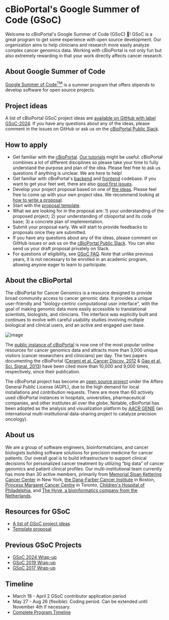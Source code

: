 # cBioPortal's Google Summer of Code (GSoC)

Welcome to cBioPortal's Google Summer of Code (GSoC) 👋! GSoC is a great program to get some experience with open source development. Our organization aims to help clinicians and research more easily analyze complex cancer genomics data. Working with cBioPortal is not only fun but also extremely rewarding in that your work directly affects cancer research.

## About Google Summer of Code

[Google Summer of Code<sup>TM</sup>](https://summerofcode.withgoogle.com/) is a summer program that offers stipends to develop software for open source projects.

## Project ideas

A list of cBioPortal GSoC project ideas are [available on GitHub with label GSoC-2024](https://github.com/cBioPortal/GSoC/issues?q=is%3Aopen+is%3Aissue+label%3AGSoC-2024). If you have any questions about any of the ideas, please comment in the issues on GitHub or ask us on the [cBioPortal Public Slack](https://slack.cbioportal.org).

## How to apply

- Get familiar with the [cBioPortal](https://cbioportal.org). [Our tutorials](https://www.cbioportal.org/tutorials) might be useful. cBioPortal combines a lot of different disciplines so please take your time to fully understand the purpose and plan of the idea. Please feel free to ask us questions if anything is unclear. We are here to help!
- Get familiar with cBioPortal's [backend](https://github.com/cBioPortal/cbioportal) and [frontend](https://github.com/cBioPortal/cbioportal-frontend) codebase. If you want to get your feet wet, there are also [good first issues](https://github.com/cBioPortal/cbioportal/issues?q=is%3Aissue+is%3Aopen+sort%3Aupdated-desc+label%3A%22good+first+issue%22).
- Develop your project proposal based on one of [the ideas](https://github.com/cBioPortal/GSoC/issues?q=is%3Aopen+is%3Aissue+label%3AGSoC-2024). Please feel free to come up with your own project idea. We recommend looking at [how to write a proposal](https://google.github.io/gsocguides/student/writing-a-proposal).
- Start with the [proposal template](https://github.com/cBioPortal/GSoC/wiki/template).
- What we are looking for in the proposal are: 1) your understanding of the proposed project; 2) your understanding of cbioportal and its code base; 3) a concrete plan of implementation.
- Submit your proposal early. We will start to provide feedbacks to proposals once they are submitted.
- If you have any questions about any of the ideas, please comment on GitHub issues or ask us on the [cBioPortal Public Slack](https://slack.cbioportal.org). You can also send us your draft proposal privately on Slack.
- For questions of eligibility, see [GSoC FAQ](https://developers.google.com/open-source/gsoc/faq#what_are_the_eligibility_requirements_for_participation). Note that unlike previous years, it is not necessary to be enrolled in an academic program, allowing anyone eager to learn to participate.

## About the cBioPortal

The cBioPortal for Cancer Genomics is a resource designed to provide broad community access to cancer genomic data. It provides a unique user­-friendly and "biology­-centric computational user interface", with the goal of making genomic data more easily accessible to translational scientists, biologists, and clinicians. The interface was explicitly built and continues to evolve with careful usability studies involving multiple biological and clinical users, and an active and engaged user base.

![image](https://user-images.githubusercontent.com/840895/52232457-96ac8f80-288a-11e9-8208-96ce42df5716.png)

The [public instance of cBioPortal](http://www.cbioportal.org/) is now one of the most popular online resources for cancer genomics data and attracts more than 3,000 unique visitors (cancer researchers and clinicians) per day. The two papers documenting the cBioPortal ([Cerami et al. Cancer Discov. 2012](http://cancerdiscovery.aacrjournals.org/content/2/5/401.abstract) & [Gao et al. Sci. Signal. 2013](http://www.ncbi.nlm.nih.gov/pubmed/23550210)) have been cited more than 10,000 and 9,000 times, respectively, since their publication.

The cBioPortal project has become an [open source project](https://github.com/cBioPortal/) under the Affero General Public License (AGPL), due to the high demand for local installations and contribution requests. There are more than 60 actively used cBioPortal instances in hospitals, universities, pharmaceutical companies, and other institutes all over the globe. Notable, cBioPortal has been adopted as the analysis and visualization platform by [AACR GENIE](http://blog.aacr.org/aacr-project-genie-the-sharing-economy-comes-to-the-clinic/) (an international multi-institutional data-sharing project to catalyze precision oncology).

## About us

We are a group of software engineers, bioinformaticians, and cancer biologists building software solutions for precision medicine for cancer patients. Our overall goal is to build infrastructure to support clinical decisions for personalized cancer treatment by utilizing “big data” of cancer genomics and patient clinical profiles. Our multi-institutional team currently has more than 30 active members, primarily from [Memorial Sloan Kettering Cancer Center](https://www.mskcc.org/) in New York, [the Dana-Farber Cancer Institute](http://www.dana-farber.org/) in Boston, [Princess Margaret Cancer Centre](http://www.theprincessmargaret.ca/) in Toronto, [Children's Hospital of Philadelphia](http://www.chop.edu/), and [The Hyve, a bioinformatics company from the Netherlands](http://thehyve.nl/).

## Resources for GSoC

- [A list of GSoC project ideas](https://github.com/cBioPortal/GSoC/issues?q=is%3Aopen+is%3Aissue+label%3AGSoC-2024)
- [Template proposal](https://github.com/cBioPortal/GSoC/wiki/Template)

## Previous GSoC Projects

- [GSoC 2024 Wrap-up](https://github.com/cBioPortal/GSoC/wiki/Google-Summer-of-Code-2024-Wrap-up)
- [GSoC 2019 Wrap-up](https://github.com/cBioPortal/GSoC/wiki/Google-Summer-of-Code-2019-Wrap-up)
- [GSoC 2017 Wrap-up](https://github.com/cBioPortal/GSoC/wiki/Google-Summer-of-Code-2017-Wrap-up)

## Timeline

- March 18 - April 2 GSoC contributor application period
- May 27 - Aug 26 (flexible): Coding period. Can be extended until November 4th if necessary.
- [Complete Program Timeline](https://developers.google.com/open-source/gsoc/timeline)
